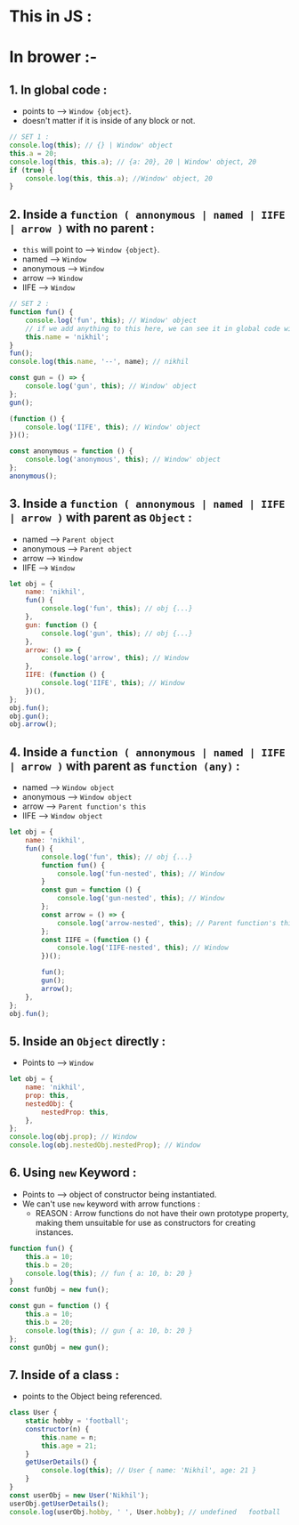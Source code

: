 # This in JS :

# In brower :-

## 1. In global code :

-   points to --> `Window {object}`.
-   doesn't matter if it is inside of any block or not.

```js
// SET 1 :
console.log(this); // {} | Window' object
this.a = 20;
console.log(this, this.a); // {a: 20}, 20 | Window' object, 20
if (true) {
    console.log(this, this.a); //Window' object, 20
}
```

## 2. Inside a `function ( annonymous | named | IIFE | arrow )` with no parent :

-   `this` will point to --> `Window {object}`.
-   named --> `Window`
-   anonymous --> `Window`
-   arrow --> `Window`
-   IIFE --> `Window`

```js
// SET 2 :
function fun() {
    console.log('fun', this); // Window' object
    // if we add anything to this here, we can see it in global code window object.
    this.name = 'nikhil';
}
fun();
console.log(this.name, '--', name); // nikhil

const gun = () => {
    console.log('gun', this); // Window' object
};
gun();

(function () {
    console.log('IIFE', this); // Window' object
})();

const anonymous = function () {
    console.log('anonymous', this); // Window' object
};
anonymous();
```

## 3. Inside a `function ( annonymous | named | IIFE | arrow )` with parent as `Object` :

-   named --> `Parent object`
-   anonymous --> `Parent object`
-   arrow --> `Window`
-   IIFE --> `Window`

```js
let obj = {
    name: 'nikhil',
    fun() {
        console.log('fun', this); // obj {...}
    },
    gun: function () {
        console.log('gun', this); // obj {...}
    },
    arrow: () => {
        console.log('arrow', this); // Window
    },
    IIFE: (function () {
        console.log('IIFE', this); // Window
    })(),
};
obj.fun();
obj.gun();
obj.arrow();
```

## 4. Inside a `function ( annonymous | named | IIFE | arrow )` with parent as `function (any)` :

-   named --> `Window object`
-   anonymous --> `Window object`
-   arrow --> `Parent function's this`
-   IIFE --> `Window object`

```js
let obj = {
    name: 'nikhil',
    fun() {
        console.log('fun', this); // obj {...}
        function fun() {
            console.log('fun-nested', this); // Window
        }
        const gun = function () {
            console.log('gun-nested', this); // Window
        };
        const arrow = () => {
            console.log('arrow-nested', this); // Parent function's this == obj {...}
        };
        const IIFE = (function () {
            console.log('IIFE-nested', this); // Window
        })();

        fun();
        gun();
        arrow();
    },
};
obj.fun();
```

## 5. Inside an `Object` directly :

-   Points to --> `Window`

```js
let obj = {
    name: 'nikhil',
    prop: this,
    nestedObj: {
        nestedProp: this,
    },
};
console.log(obj.prop); // Window
console.log(obj.nestedObj.nestedProp); // Window
```

## 6. Using `new` Keyword :

-   Points to --> object of constructor being instantiated.
-   We can't use `new` keyword with arrow functions :
    -   REASON : Arrow functions do not have their own prototype property, making them unsuitable for use as constructors for creating instances.

```js
function fun() {
    this.a = 10;
    this.b = 20;
    console.log(this); // fun { a: 10, b: 20 }
}
const funObj = new fun();

const gun = function () {
    this.a = 10;
    this.b = 20;
    console.log(this); // gun { a: 10, b: 20 }
};
const gunObj = new gun();
```

## 7. Inside of a class :

-   points to the Object being referenced.

```js
class User {
    static hobby = 'football';
    constructor(n) {
        this.name = n;
        this.age = 21;
    }
    getUserDetails() {
        console.log(this); // User { name: 'Nikhil', age: 21 }
    }
}
const userObj = new User('Nikhil');
userObj.getUserDetails();
console.log(userObj.hobby, ' ', User.hobby); // undefined   football
```
